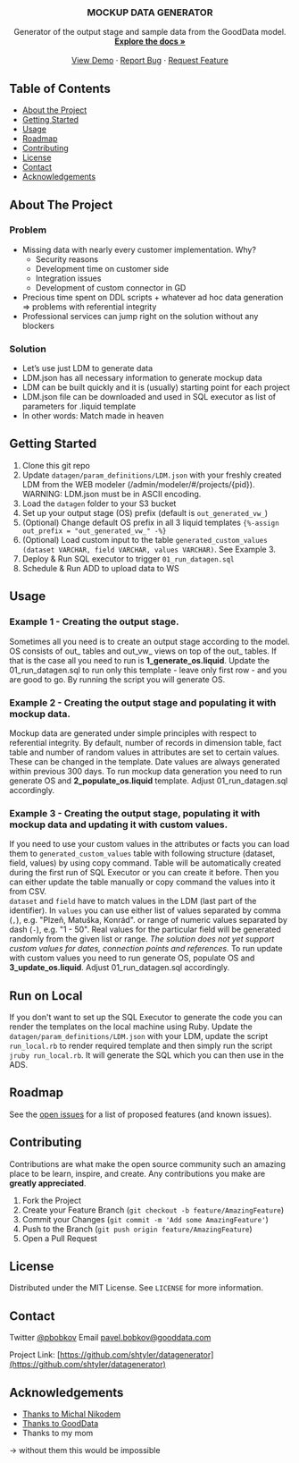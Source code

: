 <p align="center">

  <h3 align="center">MOCKUP DATA GENERATOR</h3>

  <p align="center">
    Generator of the output stage and sample data from the GoodData model.
    <br />
    <a href="https://github.com/shtyler/datagenerator"><strong>Explore the docs »</strong></a>
    <br />
    <br />
    <a href="https://github.com/shtyler/datagenerator">View Demo</a>
    ·
    <a href="https://github.com/shtyler/datagenerator/issues">Report Bug</a>
    ·
    <a href="https://github.com/shtyler/datagenerator/issues">Request Feature</a>
  </p>
</p>



<!-- TABLE OF CONTENTS -->
## Table of Contents

* [About the Project](#about-the-project)
* [Getting Started](#getting-started)
* [Usage](#usage)
* [Roadmap](#roadmap)
* [Contributing](#contributing)
* [License](#license)
* [Contact](#contact)
* [Acknowledgements](#acknowledgements)



<!-- ABOUT THE PROJECT -->
## About The Project

### Problem ### 
* Missing data with nearly every customer implementation. Why?
  * Security reasons
  * Development time on customer side 
  * Integration issues 
  * Development of custom connector in GD
* Precious time spent on DDL scripts + whatever ad hoc data generation => problems with referential integrity
* Professional services can jump right on the solution without any blockers

### Solution ### 
* Let’s use just LDM to generate data
* LDM.json has all necessary information to generate mockup data
* LDM can be built quickly and it is (usually) starting point for each project
* LDM.json file can be downloaded and used in SQL executor as list of parameters for .liquid template
* In other words: Match made in heaven


<!-- GETTING STARTED -->
## Getting Started
1. Clone this git repo
2. Update `datagen/param_definitions/LDM.json` with your freshly created LDM from the WEB modeler (/admin/modeler/#/projects/{pid}). WARNING: LDM.json must be in ASCII encoding.
3. Load the `datagen` folder to your S3 bucket
4. Set up your output stage (OS) prefix (default is `out_generated_vw_`) 
5. (Optional) Change default OS prefix in all 3 liquid templates `{%-assign out_prefix = "out_generated_vw_" -%}`
6. (Optional) Load custom input to the table `generated_custom_values (dataset VARCHAR, field VARCHAR, values VARCHAR)`. See Example 3.
7. Deploy & Run SQL executor to trigger `01_run_datagen.sql`
8. Schedule & Run ADD to upload data to WS



<!-- USAGE EXAMPLES -->
## Usage

### Example 1 - Creating the output stage.
Sometimes all you need is to create an output stage according to the model. OS consists of out_ tables and out_vw_ views on top of the out_ tables. 
If that is the case all you need to run is **1_generate_os.liquid**. Update the 01_run_datagen.sql to run only this template - leave only first row - and you are good to go.
By running the script you will generate OS.

### Example 2 - Creating the output stage and populating it with mockup data.
Mockup data are generated under simple principles with respect to referential integrity. By default, number of records in dimension table, fact table and number of random values in attributes are set to certain values. 
These can be changed in the template. Date values are always generated within previous 300 days. To run mockup data generation you need to run generate OS and **2_populate_os.liquid** template. Adjust 01_run_datagen.sql accordingly.

### Example 3 - Creating the output stage, populating it with mockup data and updating it with custom values.
If you need to use your custom values in the attributes or facts you can load them to `generated_custom_values` table with following structure (dataset, field, values) by using copy command. Table will be automatically created during the first run of SQL Executor or you can create it before. Then you can either update the table manually or copy command the values into it from CSV.  
`dataset` and `field` have to match values in the LDM (last part of the identifier). In `values` you can use either list of values separated by comma (`,`), e.g. "Plzeň, Matuška, Konrád".
or range of numeric values separated by dash (`-`), e.g. "1 - 50". Real values for the particular field will be generated randomly from the given list or range. 
_The solution does not yet support custom values for dates, connection points and references._
To run update with custom values you need to run generate OS, populate OS and **3_update_os.liquid**. Adjust 01_run_datagen.sql accordingly.

## Run on Local
If you don't want to set up the SQL Executor to generate the code you can render the templates on the local machine using Ruby. 
Update the `datagen/param_definitions/LDM.json` with your LDM, update the script `run_local.rb` to render required template and then simply run the script `jruby run_local.rb`. It will generate the SQL which you can then use in the ADS.



<!-- ROADMAP -->
## Roadmap

See the [open issues](https://github.com/shtyler/datagenerator/issues) for a list of proposed features (and known issues).



<!-- CONTRIBUTING -->
## Contributing

Contributions are what make the open source community such an amazing place to be learn, inspire, and create. Any contributions you make are **greatly appreciated**.

1. Fork the Project
2. Create your Feature Branch (`git checkout -b feature/AmazingFeature`)
3. Commit your Changes (`git commit -m 'Add some AmazingFeature'`)
4. Push to the Branch (`git push origin feature/AmazingFeature`)
5. Open a Pull Request



<!-- LICENSE -->
## License

Distributed under the MIT License. See `LICENSE` for more information.



<!-- CONTACT -->
## Contact

Twitter [@pbobkov](https://twitter.com/pbobkov) 
Email pavel.bobkov@gooddata.com

Project Link: [https://github.com/shtyler/datagenerator](https://github.com/shtyler/datagenerator)



<!-- ACKNOWLEDGEMENTS -->
## Acknowledgements

* [Thanks to Michal Nikodem](https://www.linkedin.com/in/michalnikodem/)
* [Thanks to GoodData](www.gooddata.com/data-sources)
* Thanks to my mom
 
-> without them this would be impossible


<!-- MARKDOWN LINKS & IMAGES -->
<!-- https://www.markdownguide.org/basic-syntax/#reference-style-links -->
[contributors-shield]: https://img.shields.io/github/contributors/github_username/repo.svg?style=flat-square
[contributors-url]: https://github.com/github_username/repo/graphs/contributors
[forks-shield]: https://img.shields.io/github/forks/github_username/repo.svg?style=flat-square
[forks-url]: https://github.com/github_username/repo/network/members
[stars-shield]: https://img.shields.io/github/stars/github_username/repo.svg?style=flat-square
[stars-url]: https://github.com/github_username/repo/stargazers
[issues-shield]: https://img.shields.io/github/issues/github_username/repo.svg?style=flat-square
[issues-url]: https://github.com/github_username/repo/issues
[license-shield]: https://img.shields.io/github/license/github_username/repo.svg?style=flat-square
[license-url]: https://github.com/github_username/repo/blob/master/LICENSE.txt
[linkedin-shield]: https://img.shields.io/badge/-LinkedIn-black.svg?style=flat-square&logo=linkedin&colorB=555
[linkedin-url]: https://linkedin.com/in/github_username
[product-screenshot]: images/screenshot.png
